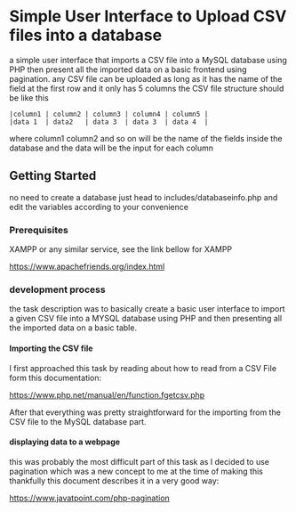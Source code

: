 # Simple User Interface to Upload CSV files into a database

a simple user interface that imports a CSV file into a MySQL database using PHP then present all the imported data on a basic frontend using pagination.
any CSV file can be uploaded as long as it has the name of the field at the first row and it only has 5 columns the CSV file structure should be like this
```
|column1 | column2 | column3 | column4 | column5 |
|data 1  | data2   | data 3  | data 3  | data 4  |
```
where column1 column2 and so on will be the name of the fields inside the database and the data will be the input for each column
## Getting Started

no need to create a database just head to includes/databaseinfo.php and edit the variables according to your convenience

### Prerequisites

XAMPP or any similar service, see the link bellow for XAMPP

https://www.apachefriends.org/index.html

### development process

the task description was to basically create a basic user interface to import a given CSV file into a MYSQL database using PHP and then presenting all the imported data on a basic table.
#### Importing the CSV file
I first approached this task by reading about how to read from a CSV File form this documentation:  

https://www.php.net/manual/en/function.fgetcsv.php  

After that everything was pretty straightforward for the importing from the CSV file to the MySQL database part.

#### displaying data to a webpage  
this was probably the most difficult part of this task as I decided to use pagination which was a new concept to me at the time of making this thankfully this document describes it in a very good way:  


https://www.javatpoint.com/php-pagination  
